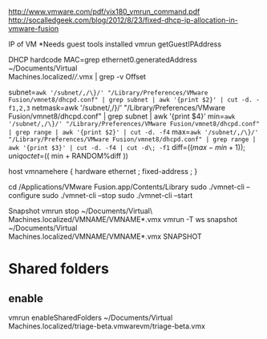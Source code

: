 http://www.vmware.com/pdf/vix180_vmrun_command.pdf
http://socalledgeek.com/blog/2012/8/23/fixed-dhcp-ip-allocation-in-vmware-fusion

IP of VM
*Needs guest tools installed
vmrun getGuestIPAddress <path to vmx>

DHCP hardcode
MAC=grep ethernet0.generatedAddress ~/Documents/Virtual\
Machines.localized/*/*.vmx | grep -v Offset

subnet=`awk '/subnet/,/\}/' "/Library/Preferences/VMware
Fusion/vmnet8/dhcpd.conf" | grep subnet | awk '{print $2}' | cut -d.
-f1,2,3`
netmask=awk '/subnet/,/\}/' "/Library/Preferences/VMware
Fusion/vmnet8/dhcpd.conf" | grep subnet | awk '{print $4}'
min=`awk '/subnet/,/\}/' "/Library/Preferences/VMware
Fusion/vmnet8/dhcpd.conf" | grep range | awk '{print $2}' | cut -d. -f4`
max=`awk '/subnet/,/\}/' "/Library/Preferences/VMware
Fusion/vmnet8/dhcpd.conf" | grep range | awk '{print $3}' | cut -d. -f4
| cut -d\; -f1`
diff=$((max-min+1));
uniqoctet=$(( min + RANDOM%diff ))

host vmnamehere {
hardware ethernet <MAC>;
fixed-address <IP>;
}

cd /Applications/VMware Fusion.app/Contents/Library
sudo ./vmnet-cli –configure
sudo ./vmnet-cli –stop
sudo ./vmnet-cli –start

Snapshot
vmrun stop ~/Documents/Virtual\ Machines.localized/VMNAME/VMNAME*.vmx
vmrun -T ws snapshot ~/Documents/Virtual\
Machines.localized/VMNAME/VMNAME*.vmx SNAPSHOT

# Shared folders
## enable
vmrun enableSharedFolders ~/Documents/Virtual\
Machines.localized/triage-beta.vmwarevm/triage-beta.vmx
